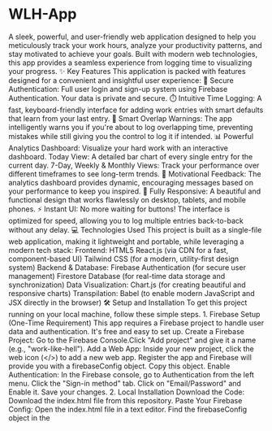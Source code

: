 # WLH-App
​​A sleek, powerful, and user-friendly web application designed to help you meticulously track your work hours, analyze your productivity patterns, and stay motivated to achieve your goals. Built with modern web technologies, this app provides a seamless experience from logging time to visualizing your progress.
​✨ Key Features
​This application is packed with features designed for a convenient and insightful user experience:
​🔐 Secure Authentication: Full user login and sign-up system using Firebase Authentication. Your data is private and secure.
​⏱️ Intuitive Time Logging: A fast, keyboard-friendly interface for adding work entries with smart defaults that learn from your last entry.
​🧠 Smart Overlap Warnings: The app intelligently warns you if you're about to log overlapping time, preventing mistakes while still giving you the control to log it if intended.
​📊 Powerful Analytics Dashboard: Visualize your hard work with an interactive dashboard.
​Today View: A detailed bar chart of every single entry for the current day.
​7-Day, Weekly & Monthly Views: Track your performance over different timeframes to see long-term trends.
​💬 Motivational Feedback: The analytics dashboard provides dynamic, encouraging messages based on your performance to keep you inspired.
​📱 Fully Responsive: A beautiful and functional design that works flawlessly on desktop, tablets, and mobile phones.
​⚡ Instant UI: No more waiting for buttons! The interface is optimized for speed, allowing you to log multiple entries back-to-back without any delay.
​💻 Technologies Used
​This project is built as a single-file web application, making it lightweight and portable, while leveraging a modern tech stack:
​Frontend:
​HTML5
​React.js (via CDN for a fast, component-based UI)
​Tailwind CSS (for a modern, utility-first design system)
​Backend & Database:
​Firebase Authentication (for secure user management)
​Firestore Database (for real-time data storage and synchronization)
​Data Visualization:
​Chart.js (for creating beautiful and responsive charts)
​Transpilation:
​Babel (to enable modern JavaScript and JSX directly in the browser)
​🛠️ Setup and Installation
​To get this project running on your local machine, follow these simple steps.
​1. Firebase Setup (One-Time Requirement)
​This app requires a Firebase project to handle user data and authentication. It's free and easy to set up.
​Create a Firebase Project:
​Go to the Firebase Console.
​Click "Add project" and give it a name (e.g., "work-like-hell").
​Add a Web App:
​Inside your new project, click the web icon (</>) to add a new web app.
​Register the app and Firebase will provide you with a firebaseConfig object. Copy this object.
​Enable Authentication:
​In the Firebase console, go to Authentication from the left menu.
​Click the "Sign-in method" tab.
​Click on "Email/Password" and Enable it. Save your changes.
​2. Local Installation
​Download the Code:
​Download the index.html file from this repository.
​Paste Your Firebase Config:
​Open the index.html file in a text editor.
​Find the firebaseConfig object in the <script type="text/babel"> section.
​Replace the placeholder object with the one you copied from your Firebase project.
​Run with a Local Server (Crucial!):
​For security reasons, browsers block Firebase connections when a file is opened directly (file://...). You must serve it through a local web server.
​The easiest way is using the Web Server for Chrome extension.
​Install the extension, open it, click "CHOOSE FOLDER," and select the folder containing your index.html file.
​Start the server and click the provided web server URL (usually http://127.0.0.1:8887).
​Your app should now be running perfectly in your browser!
​🚀 Future Enhancements
​The vision for "Work Like Hell" is to build a global community of productive individuals. Future plans include:
​🏆 Global Leaderboards & Gamification: A competitive system where users can compete based on hours worked, with weekly, monthly, and yearly champions.
​🤝 Teams and Collaboration: Allow users to form teams and track collective goals.
​🎯 Goal Setting: Implement features for users to set personal work goals and track their progress towards them.
​📑 Data Export: Allow users to export their time logs as CSV or PDF files.
